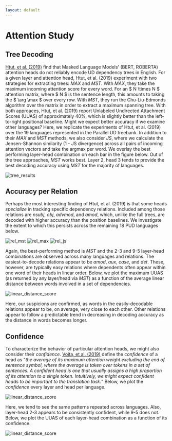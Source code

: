 ```yaml
---
layout: default
---
```


# Attention Study

## Tree Decoding

[Htut, et al. (2019)](https://arxiv.org/pdf/1911.12246.pdf) find that Masked Language Models' (BERT, ROBERTA) attention heads do not reliably encode UD dependency trees in English. For a given layer and attention head, Htut, et al. (2019) experiment with two strategies for extracting trees: *MAX* and *MST*. With *MAX*, they take the maximum incoming attention score for every word. For an $ N \times N $ attention matrix, where $ N $ is the sentence length, this amounts to taking the $ \arg \max $ over every row. With *MST*, they run the Chu-Liu-Edmonds algorithm over the matrix in order to extract a maximum spanning tree. With both approaces, Htut, et al. (2019) report Unlabeled Undirected Attachment Scores (UUAS) of approximately 40%, which is slightly better than the left-to-right positional baseline. Might we expect better accuracy if we examine other languages? Here, we replicate the experiments of Htut, et al. (2019) over the 19 languages represented in the Parallel UD treebank. In addition to their *MAX* and *MST* methods, we also consider *JS*, where we calculate the Jensen-Shannon similarity (1 - JS divergence) across all pairs of incoming attention vectors and take the argmax per word. We overlay the best performing layer-head combination on each bar in the figure below. Out of the tree approaches, *MST* works best. Layer 2, head 3 tends to provide the best decoding accuracy using *MST* for the majority of languages.

![tree_results](images/uuas_total.png)

## Accuracy per Relation

Perhaps the most interesting finding of Htut, et al. (2019) is that some heads *specialize* in tracking specific dependency relations. Included among those relations are *nsubj*, *obj*, *advmod*, and *amod*, which, unlike the full trees, are decoded with higher accuracy than the position baselines. We investigate the extent to which this persists across the remaining 18 PUD languages below. 

![rel_mst](images/attention_mst.max.png)
![rel_max](images/attention_max.max.png)
![rel_js](images/attention_js.max.png)

Again, the best-performing method is *MST* and the 2-3 and 9-5 layer-head combinations are observed across many languages and relations. The easiest-to-decode relations appear to be *amod*, *aux*, *case*, and *det*. These, however, are typically easy relations where dependents often appear within one word of their heads in linear order. Below, we plot the maximum UUAS (as returned by any layer/head via *MST*) as a function of the average linear distance between words involved in a set of dependencies. 

![linear_distance_score](images/linear_distance_max_corr.png)

Here, our suspicions are confirmed, as words in the easily-decodable relations appear to be, on average, very close to each other. Other relations appear to follow a predictable trend in decreasing in decoding accuracy as the distance in words becomes longer. 

## Confidence

To characterize the behavior of particular attention heads, we might also consider their *confidence*. [Voita, et al. (2019)](https://www.aclweb.org/anthology/P19-1580.pdf) define the *confidence* of a head as "*the average of its maximum attention weight excluding the end of sentence symbol, where the average is taken over tokens in a set of sentences. A confident head is one that usually assigns a high proportion of its attention to a single token. Intuitively, we might expect confident heads to be important to the translation task.*" Below, we plot the *confidence* every layer and head per language. 

![linear_distance_score](images/confidence.png)

Here, we tend to see the same patterns repeated across languages. Also, layer-head 2-3 appears to be consistently confident, while 9-5 does not. Below, we plot the UUAS of each layer-head combination as a function of its confidence. 

![linear_distance_score](images/confidence_corr.png)

